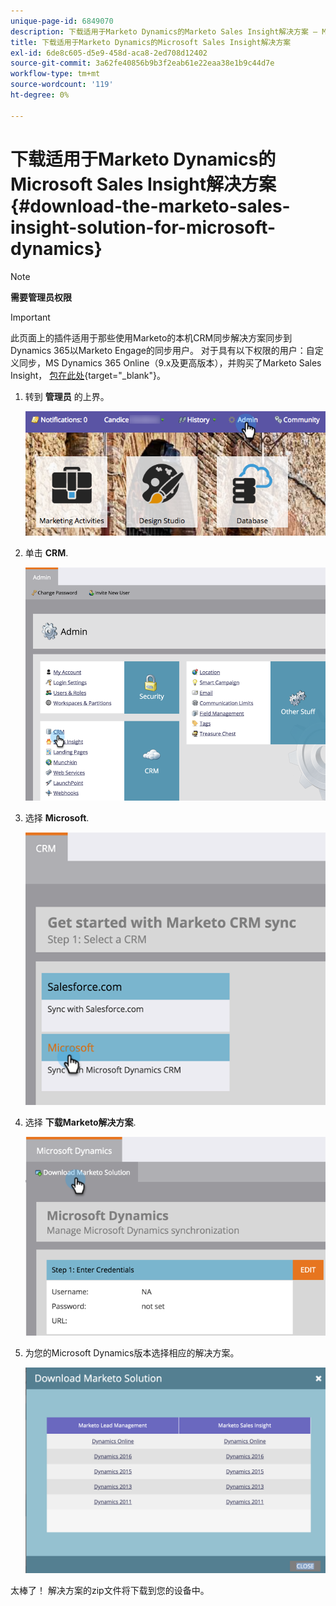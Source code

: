 ```yaml
---
unique-page-id: 6849070
description: 下载适用于Marketo Dynamics的Marketo Sales Insight解决方案 — Microsoft文档 — 产品文档
title: 下载适用于Marketo Dynamics的Microsoft Sales Insight解决方案
exl-id: 6de8c605-d5e9-458d-aca8-2ed708d12402
source-git-commit: 3a62fe40856b9b3f2eab61e22eaa38e1b9c44d7e
workflow-type: tm+mt
source-wordcount: '119'
ht-degree: 0%

---
```


# 下载适用于Marketo Dynamics的Microsoft Sales Insight解决方案 {#download-the-marketo-sales-insight-solution-for-microsoft-dynamics}

>[!NOTE]
>
>**需要管理员权限**

>[!IMPORTANT]
>
>此页面上的插件适用于那些使用Marketo的本机CRM同步解决方案同步到Dynamics 365以Marketo Engage的同步用户。 对于具有以下权限的用户：自定义同步，MS Dynamics 365 Online（9.x及更高版本），并购买了Marketo Sales Insight， [包在此处](https://mktg-cdn.marketo.com/community/MarketoSalesInsight_NonNative.zip){target=&quot;_blank&quot;}。

1. 转到 **管理员** 的上界。

   ![](assets/mainnavhand.png)

1. 单击 **CRM**.

   ![](assets/image2015-3-11-13-3a7-3a11.png)

1. 选择 **Microsoft**.

   ![](assets/image2016-5-3.png)

1. 选择 **下载Marketo解决方案**.

   ![](assets/image2015-3-11-13-3a10-3a4.png)

1. 为您的Microsoft Dynamics版本选择相应的解决方案。

   ![](assets/msd-online.png)

太棒了！ 解决方案的zip文件将下载到您的设备中。
